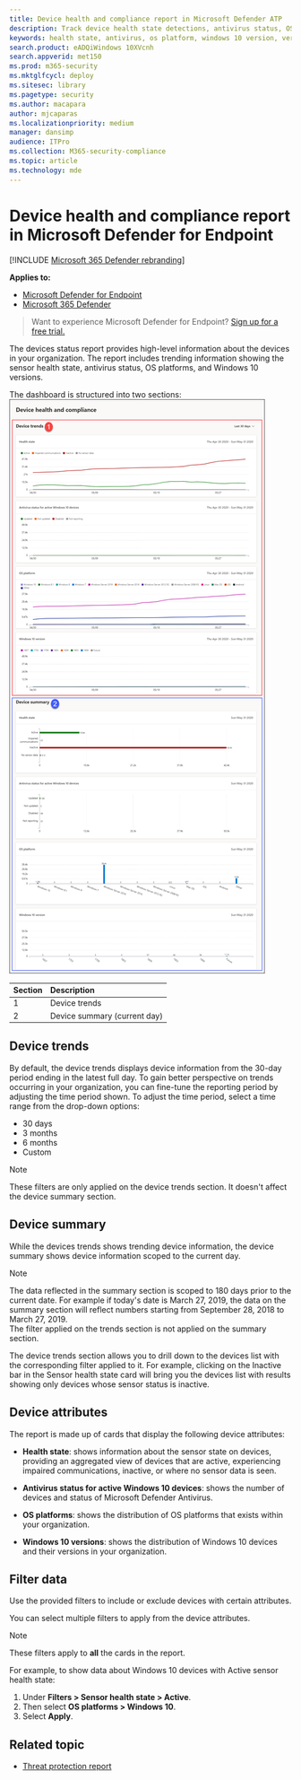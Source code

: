 ```yaml
---
title: Device health and compliance report in Microsoft Defender ATP
description: Track device health state detections, antivirus status, OS platform, and Windows 10 versions using the device health and compliance report
keywords: health state, antivirus, os platform, windows 10 version, version, health, compliance, state
search.product: eADQiWindows 10XVcnh
search.appverid: met150
ms.prod: m365-security
ms.mktglfcycl: deploy
ms.sitesec: library
ms.pagetype: security
ms.author: macapara
author: mjcaparas
ms.localizationpriority: medium
manager: dansimp
audience: ITPro
ms.collection: M365-security-compliance
ms.topic: article
ms.technology: mde
---
```


# Device health and compliance report in Microsoft Defender for Endpoint

[!INCLUDE [Microsoft 365 Defender rebranding](../../includes/microsoft-defender.md)]


**Applies to:**
- [Microsoft Defender for Endpoint](https://go.microsoft.com/fwlink/p/?linkid=2154037)
- [Microsoft 365 Defender](https://go.microsoft.com/fwlink/?linkid=2118804)


> Want to experience Microsoft Defender for Endpoint? [Sign up for a free trial.](https://www.microsoft.com/microsoft-365/windows/microsoft-defender-atp?ocid=docs-wdatp-exposedapis-abovefoldlink)

The devices status report provides high-level information about the devices in your organization. The report includes trending information showing the sensor health state, antivirus status, OS platforms, and Windows 10 versions.

The dashboard is structured into two sections:
 ![Image of the device report](images/device-reports.png)
 
Section | Description
:---|:---
1 | Device trends
2 | Device summary (current day)
 
 
## Device trends 
By default, the device trends displays device information from the 30-day period ending in the latest full day. To gain better perspective on trends occurring in your organization, you can fine-tune the reporting period by adjusting the time period shown. To adjust the time period, select a time range from the drop-down options:
 
- 30 days
- 3 months
- 6 months
- Custom

>[!NOTE]
>These filters are only applied on the device trends section. It doesn't affect the device summary section.

## Device summary 
While the devices trends shows trending device information, the device summary shows device information scoped to the current day. 

>[!NOTE]
>The data reflected in the summary section is scoped to 180 days prior to the current date. For example if today's date is March 27, 2019, the data on the summary section will reflect numbers starting from September 28, 2018 to March 27, 2019.<br>
> The filter applied on the trends section is not applied on the summary section. 
 
The device trends section allows you to drill down to the devices list with the corresponding filter applied to it. For example, clicking on the Inactive bar in the Sensor health state card will bring you the devices list with results showing only devices whose sensor status is inactive. 
 
 
 
## Device attributes
The report is made up of cards that display the following device attributes:
 
- **Health state**: shows information about the sensor state on devices, providing an aggregated view of devices that are active, experiencing impaired communications, inactive, or where no sensor data is seen.
  
- **Antivirus status for active Windows 10 devices**: shows the number of devices and status of Microsoft Defender Antivirus.
    
- **OS platforms**: shows the distribution of OS platforms that exists within your organization. 
 
- **Windows 10 versions**: shows the distribution of Windows 10 devices and their versions in your organization.
 
 
 
## Filter data
 
Use the provided filters to include or exclude devices with certain attributes.

You can select multiple filters to apply from the device attributes. 
 
>[!NOTE]
>These filters apply to **all** the cards in the report.
 
For example, to show data about Windows 10 devices with Active sensor health state:
 
1. Under **Filters > Sensor health state > Active**.
2. Then select **OS platforms > Windows 10**.
3. Select **Apply**.


## Related topic
- [Threat protection report](threat-protection-reports.md)
